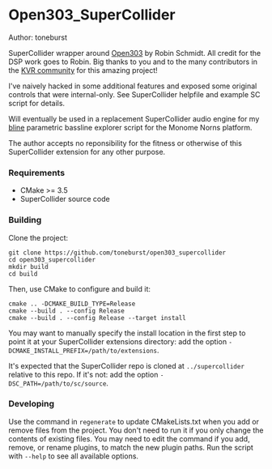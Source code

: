 # Open303_SuperCollider

Author: toneburst

SuperCollider wrapper around [Open303](https://github.com/toneburst/Open303/tree/main) by Robin Schmidt.
All credit for the DSP work goes to Robin. Big thanks to you and to the many contributors in the [KVR community](https://www.kvraudio.com/forum/viewtopic.php?t=262829) for this amazing project!

I've naively hacked in some additional features and exposed some original controls that were internal-only. See SuperCollider helpfile and example SC script for details.

Will eventually be used in a replacement SuperCollider audio engine for my [bline](https://github.com/toneburst/bline) parametric bassline explorer script for the Monome Norns platform.

The author accepts no reponsibility for the fitness or otherwise of this SuperCollider extension for any other purpose.

### Requirements

- CMake >= 3.5
- SuperCollider source code

### Building

Clone the project:

    git clone https://github.com/toneburst/open303_supercollider
    cd open303_supercollider
    mkdir build
    cd build

Then, use CMake to configure and build it:

    cmake .. -DCMAKE_BUILD_TYPE=Release
    cmake --build . --config Release
    cmake --build . --config Release --target install

You may want to manually specify the install location in the first step to point it at your
SuperCollider extensions directory: add the option `-DCMAKE_INSTALL_PREFIX=/path/to/extensions`.

It's expected that the SuperCollider repo is cloned at `../supercollider` relative to this repo. If
it's not: add the option `-DSC_PATH=/path/to/sc/source`.

### Developing

Use the command in `regenerate` to update CMakeLists.txt when you add or remove files from the
project. You don't need to run it if you only change the contents of existing files. You may need to
edit the command if you add, remove, or rename plugins, to match the new plugin paths. Run the
script with `--help` to see all available options.
